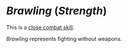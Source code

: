 # *Brawling* (*Strength*)

This is a [close combat skill](skills/close-combat-skills.md).

*Brawling* represents fighting without weapons.
